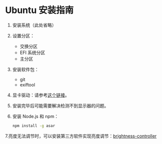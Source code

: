 # Ubuntu 安装指南

1. 安装系统（此处省略）

2. 设置分区：
   - 交换分区
   - EFI 系统分区
   - 主分区

3. 安装软件包：
   - git
   - exiftool

4. 显卡驱动：请参考[这个链接](https://blog.csdn.net/Perfect886/article/details/119109380?spm=1001.2101.3001.6650.4&utm_medium=distribute.pc_relevant.none-task-blog-2%7Edefault%7ECTRLIST%7ERate-4-119109380-blog-128015155.235%5Ev38%5Epc_relevant_anti_t3_base&depth_1-utm_source=distribute.pc_relevant.none-task-blog-2%7Edefault%7ECTRLIST%7ERate-4-119109380-blog-128015155.235%5Ev38%5Epc_relevant_anti_t3_base&utm_relevant_index=9)。

5. 安装完毕后可能需要解决检测不到显示器的问题。

6. 安装 Node.js 和 npm：
   ```bash
   npm install -g asar
7.亮度无法调节时，可以安装第三方软件实现亮度调节：[brightness-controller](https://blog.csdn.net/qq_42928559/article/details/122754574?spm=1001.2101.3001.6650.5&utm_medium=distribute.pc_relevant.none-task-blog-2%7Edefault%7ECTRLIST%7ERate-5-122754574-blog-124334438.235%5Ev38%5Epc_relevant_anti_t3_base&depth_1-utm_source=distribute.pc_relevant.none-task-blog-2%7Edefault%7ECTRLIST%7ERate-5-122754574-blog-124334438.235%5Ev38%5Epc_relevant_anti_t3_base&utm_relevant_index=9)
